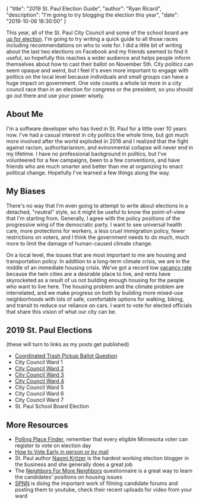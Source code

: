 {
	"title": "2019 St. Paul Election Guide",
	"author": "Ryan Ricard",
	"description": "I'm going to try blogging the election this year",
	"date":  "2019-10-06 18:30:00"
}

This year, all of the St. Paul City Council and some of the school board are [up for election](https://www.ramseycounty.us/residents/elections-voting/candidates/candidate-filing). I'm going to try writing a quick guide to all those races including recommendations on who to vote for. I did a little bit of writing about the last two elections on Facebook and my friends seemed to find it useful, so hopefully this reaches a wider audience and helps people inform themselves about how to cast their ballot on November 5th. City politics can seem opaque and weird, but I feel it's even more important to engage with politics on the local level because individuals and small groups can have a huge impact on government. One vote counts a whole lot more in a city council race than in an election for congress or the president, so you should go out there and use your power wisely. 


## About Me 

I'm a software developer who has lived in St. Paul for a little over 10 years now. I've had a casual interest in city politics the whole time, but got much more involved after the world exploded in 2016 and I realized that the fight against racism, authoritarianism, and evironmental collapse will never end in my lifetime. I have no professional background in politics, but I've volunteered for a few campaigns, been to a few conventions, and have friends who are much smarter and better than me at organizing to enact political change. Hopefully I've learned a few things along the way. 

## My Biases

There's no way that I'm even going to attempt to write about elections in a detached, "neutral" style, so it might be useful to know the point-of-view that I'm starting from. Generally, I agree with the policy positions of the progressive wing of the democratic party. I want to see universal health care, more protections for workers, a less cruel immigration policy, fewer restrictions on voters, and I think the government needs to do much, much more to limit the damage of human-caused climate change. 

On a local level, the issues that are most important to me are housing and transportation policy. In addition to a long-term climate crisis, we are in the middle of an immediate housing crisis. We've got a record low [vacancy rate](https://www.twincities.com/2019/04/05/census-data-show-twin-cities-home-vacancy-is-second-lowest-in-nation/) because the twin cities are a desirable place to live, and rents have skyrocketed as a result of us not building enough housing for the people who want to live here. The housing problem and the climate problem are interrelated, and we make progress on both by building more mixed-use neighborhoods with lots of safe, comfortable options for walking, biking, and transit to reduce our reliance on cars. I want to vote for elected officials that share this vision of what our city can be. 

## 2019 St. Paul Elections

(these will turn to links as my posts get published)

* [Coordinated Trash Pickup Ballot Question](https://firewally.net/post/the-trash-post)
* City Council Ward 1
* [City Council Ward 2](https://firewally.net/post/ward-2-2019/)
* [City Council Ward 3](https://firewally.net/post/ward-3-2019/)
* [City Council Ward 4](https://firewally.net/post/ward-4-2019/)
* City Council Ward 5
* City Council Ward 6
* City Council Ward 7
* St. Paul School Board Election

## More Resources

* [Polling Place Finder](https://pollfinder.sos.state.mn.us/), remember that every eligible Minnesota voter can register to vote on election day
* [How to Vote Early in person or by mail](https://www.ramseycounty.us/residents/elections-voting/voters/vote-election-day)
* St. Paul author [Naomi Kritzer](https://naomikritzer.com/) is the hardest working election blogger in the business and she generally does a great job
* The [Neighbors For More Neighbors](https://medium.com/neighbors-for-more-neighbors/saint-paul-city-council-candidate-questionnaire-47e3690fa021) questionnaire is a great way to learn the candidates' positions on housing issues
* [SPNN](https://www.youtube.com/user/MySPNN) is doing the important work of filming candidate forums and posting them to youtube, check their recent uploads for video from your ward

